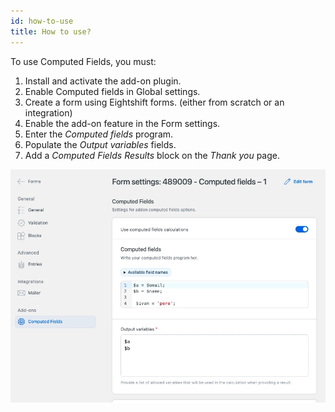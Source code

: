 ```yaml
---
id: how-to-use
title: How to use?
---
```


To use Computed Fields, you must:

1. Install and activate the add-on plugin.
2. Enable Computed fields in Global settings.
3. Create a form using Eightshift forms. (either from scratch or an integration)
4. Enable the add-on feature in the Form settings.
5. Enter the _Computed fields_ program.
6. Populate the _Output variables_ fields.
7. Add a _Computed Fields Results_ block on the _Thank you_ page.

![Computed Fields screen](/img/forms/addon-computed-fields.webp)
